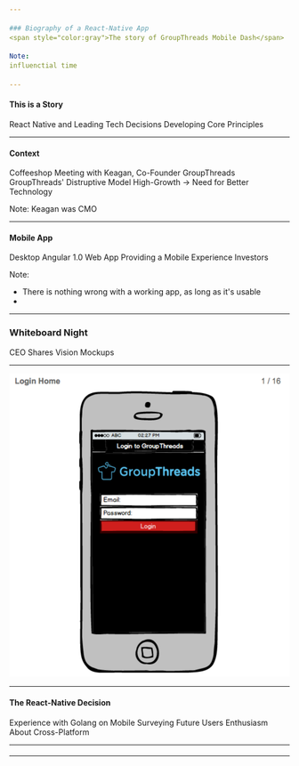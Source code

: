 ```yaml
---

### Biography of a React-Native App
<span style="color:gray">The story of GroupThreads Mobile Dash</span>

Note:
influenctial time

---
```


#### This is a Story

React Native and Leading Tech Decisions
Developing Core Principles

---

#### Context

Coffeeshop Meeting with Keagan, Co-Founder GroupThreads
GroupThreads' Distruptive Model
High-Growth -> Need for Better Technology

Note:
Keagan was CMO

---

#### Mobile App

Desktop Angular 1.0 Web App
Providing a Mobile Experience
Investors

Note:
- There is nothing wrong with a working app, as long as it's usable
- 

---

### Whiteboard Night

CEO Shares Vision
Mockups

---

![login](assets/home.png)

---

#### The React-Native Decision

Experience with Golang on Mobile
Surveying Future Users
Enthusiasm About Cross-Platform

---

#### 



---